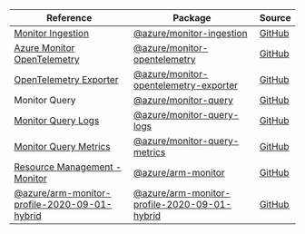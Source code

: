| Reference | Package | Source |
|---|---|---|
|[Monitor Ingestion](monitor-ingestion-readme.md)|[@azure/monitor-ingestion](https://www.npmjs.com/package/@azure/monitor-ingestion)|[GitHub](https://github.com/Azure/azure-sdk-for-js/blob/main/sdk/monitor/monitor-ingestion)|
|[Azure Monitor OpenTelemetry](monitor-opentelemetry-readme.md)|[@azure/monitor-opentelemetry](https://www.npmjs.com/package/@azure/monitor-opentelemetry)|[GitHub](https://github.com/Azure/azure-sdk-for-js/blob/main/sdk/monitor/monitor-opentelemetry)|
|[OpenTelemetry Exporter](monitor-opentelemetry-exporter-readme.md)|[@azure/monitor-opentelemetry-exporter](https://www.npmjs.com/package/@azure/monitor-opentelemetry-exporter)|[GitHub](https://github.com/Azure/azure-sdk-for-js/blob/main/sdk/monitor/monitor-opentelemetry-exporter)|
|Monitor Query|[@azure/monitor-query](https://www.npmjs.com/package/@azure/monitor-query)|[GitHub](https://github.com/Azure/azure-sdk-for-js/blob/main/sdk/monitor/monitor-query)|
|[Monitor Query Logs](monitor-query-logs-readme.md)|[@azure/monitor-query-logs](https://www.npmjs.com/package/@azure/monitor-query-logs)|[GitHub](https://github.com/Azure/azure-sdk-for-js/blob/main/sdk/monitor/monitor-query-logs)|
|[Monitor Query Metrics](monitor-query-metrics-readme.md)|[@azure/monitor-query-metrics](https://www.npmjs.com/package/@azure/monitor-query-metrics)|[GitHub](https://github.com/Azure/azure-sdk-for-js/blob/main/sdk/monitor/monitor-query-metrics)|
|[Resource Management - Monitor](arm-monitor-readme.md)|[@azure/arm-monitor](https://www.npmjs.com/package/@azure/arm-monitor)|[GitHub](https://github.com/Azure/azure-sdk-for-js/blob/main/sdk/monitor/arm-monitor)|
|[@azure/arm-monitor-profile-2020-09-01-hybrid](arm-monitor-profile-2020-09-01-hybrid-readme.md)|[@azure/arm-monitor-profile-2020-09-01-hybrid](https://www.npmjs.com/package/@azure/arm-monitor-profile-2020-09-01-hybrid)|[GitHub](https://github.com/Azure/azure-sdk-for-js/blob/main/sdk/monitor/arm-monitor-profile-2020-09-01-hybrid)|
